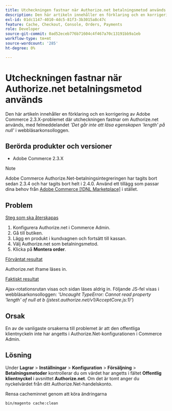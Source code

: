 ```yaml
---
title: Utcheckningen fastnar när Authorize.net betalningsmetod används
description: Den här artikeln innehåller en förklaring och en korrigering av Adobe Commerce 2.3.X-problemet där utcheckningen fastnar om Authorize.net används, med felmeddelandet *'Cannot read property 'length' of null'* i webbläsarkonsolloggen.
exl-id: 01dc1147-4010-4dc5-81f3-3b3015a8c47c
feature: Cache, Checkout, Console, Orders, Payments
role: Developer
source-git-commit: 0ad52eceb776b71604c4f467a70c13191bb9a1eb
workflow-type: tm+mt
source-wordcount: '285'
ht-degree: 0%

---
```


# Utcheckningen fastnar när Authorize.net betalningsmetod används

Den här artikeln innehåller en förklaring och en korrigering av Adobe Commerce 2.3.X-problemet där utcheckningen fastnar om Authorize.net används, med felmeddelandet *&#39;Det går inte att läsa egenskapen &#39;length&#39; på null&#39;* i webbläsarkonsolloggen.

## Berörda produkter och versioner

* Adobe Commerce 2.3.X

>[!NOTE]
>
>Adobe Commerce Authorize.Net-betalningsintegreringen har tagits bort sedan 2.3.4 och har tagits bort helt i 2.4.0. Använd ett tillägg som passar dina behov från [Adobe Commerce [!DNL Marketplace]](https://commercemarketplace.adobe.com/) i stället.

## Problem

<u>Steg som ska återskapas</u>

1. Konfigurera Authorize.net i Commerce Admin.
1. Gå till butiken.
1. Lägg en produkt i kundvagnen och fortsätt till kassan.
1. Välj Authorize.net som betalningsmetod.
1. Klicka på **Montera order**.

<u>Förväntat resultat</u>

Authorize.net iframe läses in.

<u>Faktiskt resultat</u>

Ajax-rotationsrutan visas och sidan läses aldrig in. Följande JS-fel visas i webbläsarkonsolloggen: *&#39;Uncaught TypeError: Cannot read property &#39;length&#39; of null at b (jstest.authorize.net/v1/AcceptCore.js:1)&#39;*)

## Orsak

En av de vanligaste orsakerna till problemet är att den offentliga klientnyckeln inte har angetts i Authorize.Net-konfigurationen i Commerce Admin.

## Lösning

Under **Lagrar** > **Inställningar** > **Konfiguration** > **Försäljning** > **Betalningsmetoder** kontrollerar du om värdet har angetts i fältet **Offentlig klientnyckel** i avsnittet **Authorize.net**. Om det är tomt anger du nyckelvärdet från ditt Authorize.Net-handelskonto.

Rensa cacheminnet genom att köra ändringarna

```bash
bin/magento cache:clean
```
